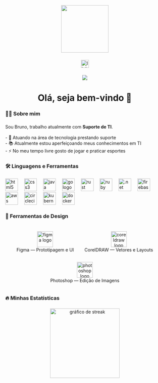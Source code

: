<div align="center">
  <img height="150" src="https://media.giphy.com/media/M9gbBd9nbDrOTu1Mqx/giphy.gif"  />
</div>

###

<div align="center">
  <a href="https://www.linkedin.com/in/bruno-design-ux/" target="_blank">
    <img src="https://img.shields.io/static/v1?message=LinkedIn&logo=linkedin&label=&color=0077B5&logoColor=white&labelColor=&style=for-the-badge" height="25" alt="linkedin logo"  />
  </a>
</div>

###

<div align="center">
  <img src="https://visitor-badge.laobi.icu/badge?page_id=bruno-simoesc.bruno-simoesc&"  />
</div>

###

<h1 align="center">Olá, seja bem-vindo 👋</h1>

###

<h3 align="left">👩‍💻 Sobre mim</h3>

###

<p align="left">
Sou Bruno, trabalho atualmente com <b>Suporte de TI</b>.<br><br>
- 🔭 Atuando na área de tecnologia prestando suporte<br>
- 📚 Atualmente estou aperfeiçoando meus conhecimentos em TI<br>
- ⚡ No meu tempo livre gosto de jogar e praticar esportes
</p>

###

<h3 align="left">🛠 Linguagens e Ferramentas</h3>

###

<div align="left">
  <img src="https://cdn.jsdelivr.net/gh/devicons/devicon/icons/html5/html5-original.svg" height="40" alt="html5 logo" />
  <img width="12" />
  <img src="https://cdn.jsdelivr.net/gh/devicons/devicon/icons/css3/css3-original.svg" height="40" alt="css3 logo" />
  <img width="12" />
  <img src="https://cdn.jsdelivr.net/gh/devicons/devicon/icons/java/java-original.svg" height="40" alt="java logo" />
  <img width="12" />
  <img src="https://cdn.jsdelivr.net/gh/devicons/devicon/icons/go/go-original-wordmark.svg" height="40" alt="go logo" />
  <img width="12" />
  <img src="https://cdn.jsdelivr.net/gh/devicons/devicon/icons/rust/rust-original.svg" height="40" alt="rust logo" />
  <img width="12" />
  <img src="https://cdn.jsdelivr.net/gh/devicons/devicon/icons/ruby/ruby-plain-wordmark.svg" height="40" alt="ruby logo" />
  <img width="12" />
  <img src="https://cdn.jsdelivr.net/gh/devicons/devicon/icons/dot-net/dot-net-plain-wordmark.svg" height="40" alt=".net logo" />
  <img width="12" />
  <img src="https://cdn.jsdelivr.net/gh/devicons/devicon/icons/firebase/firebase-plain-wordmark.svg" height="40" alt="firebase logo" />
  <img width="12" />
  <img src="https://cdn.jsdelivr.net/gh/devicons/devicon/icons/amazonwebservices/amazonwebservices-line-wordmark.svg" height="40" alt="aws logo" />
  <img width="12" />
  <img src="https://cdn.jsdelivr.net/gh/devicons/devicon/icons/circleci/circleci-plain.svg" height="40" alt="circleci logo" />
  <img width="12" />
  <img src="https://cdn.jsdelivr.net/gh/devicons/devicon/icons/kubernetes/kubernetes-plain.svg" height="40" alt="kubernetes logo" />
  <img width="12" />
  <img src="https://cdn.jsdelivr.net/gh/devicons/devicon/icons/docker/docker-plain-wordmark.svg" height="40" alt="docker logo" />
</div>

###

<h3 align="left">🎨 Ferramentas de Design</h3>

###

<div align="center">

  <div style="display:inline-block; text-align:center; margin: 15px;">
    <img src="https://cdn.jsdelivr.net/gh/devicons/devicon/icons/figma/figma-original.svg" height="50" alt="figma logo" />
    <br>Figma — Prototipagem e UI
  </div>

  <div style="display:inline-block; text-align:center; margin: 15px;">
    <img src="https://seeklogo.com/images/C/corel_draw-logo-0E5E5A21A7-seeklogo.com.png" height="50" alt="coreldraw logo" />
    <br>CorelDRAW — Vetores e Layouts
  </div>

  <div style="display:inline-block; text-align:center; margin: 15px;">
    <img src="https://cdn.jsdelivr.net/gh/devicons/devicon/icons/photoshop/photoshop-plain.svg" height="50" alt="photoshop logo" />
    <br>Photoshop — Edição de Imagens
  </div>

</div>

###

<h3 align="left">🔥 Minhas Estatísticas</h3>

###

<div align="center">
  <img src="https://streak-stats.demolab.com?user=bruno-simoesc&locale=pt-br&mode=daily&theme=dark&hide_border=false&border_radius=5&order=3" height="220" alt="gráfico de streak"  />
</div>

